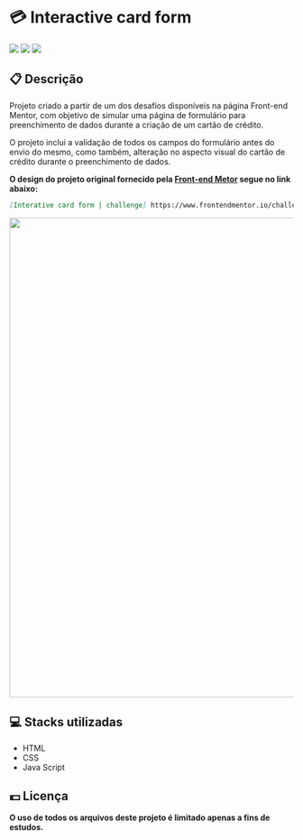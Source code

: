 <h1>💳 Interactive card form</h1>
<div class="badges">
  <img src="https://img.shields.io/badge/html5-%23E34F26.svg?style=for-the-badge&logo=html5&logoColor=white">
  <img src="https://img.shields.io/badge/css3-%231572B6.svg?style=for-the-badge&logo=css3&logoColor=white">
  <img src="https://img.shields.io/badge/javascript-%23323330.svg?style=for-the-badge&logo=javascript&logoColor=%23F7DF1E">
</div>
<h2>📋 Descrição</h2>
<p>
    Projeto criado a partir de um dos desafios disponíveis na página Front-end Mentor, com objetivo de simular uma página de formulário para preenchimento de dados durante a criação de um cartão de crédito.
</p>
<p>
    O projeto inclui a validação de todos os campos do formulário antes do envio do mesmo, como também, alteração no aspecto visual do cartão de crédito durante o preenchimento de dados.
</p>

<p><b>O design do projeto original fornecido pela <a href="https://www.frontendmentor.io/" target"_blank">Front-end Metor</a> segue no link abaixo:</b></p>

```md
[Interative card form | challenge] https://www.frontendmentor.io/challenges/interactive-card-details-form-XpS8cKZDWw
```
<img width="850px" src="https://user-images.githubusercontent.com/105606295/196008063-cffb363e-47b5-47e9-b551-98abe17f058c.png">

<h2> 💻 Stacks utilizadas</h2>
<ul>
  <li>HTML</li>
  <li>CSS</li>
  <li>Java Script</li>
</ul>
<h2> 💵 Licença</h2>
<p><b>O uso de todos os arquivos deste projeto é limitado apenas a fins de estudos.<b></p>
